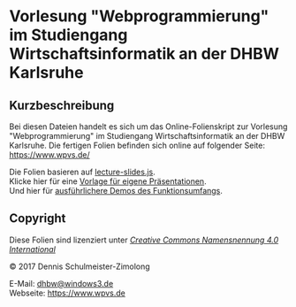 Vorlesung "Webprogrammierung" im Studiengang Wirtschaftsinformatik an der DHBW Karlsruhe
========================================================================================

Kurzbeschreibung
----------------

Bei diesen Dateien handelt es sich um das Online-Folienskript zur Vorlesung
"Webprogrammierung" im Studiengang Wirtschaftsinformatik an der DHBW Karlsruhe.
Die fertigen Folien befinden sich online auf folgender Seite: https://www.wpvs.de/

Die Folien basieren auf [lecture-slides.js](https://github.com/DennisSchulmeister/lecture-slides.js). <br/>
Klicke hier für eine [Vorlage für eigene Präsentationen](https://github.com/DennisSchulmeister/ls-presentation-template). <br/>
Und hier für [ausführlichere Demos des Funktionsumfangs](https://github.com/DennisSchulmeister/ls-presentation-demo).

Copyright
---------

Diese Folien sind lizenziert unter
[_Creative Commons Namensnennung 4.0 International_](http://creativecommons.org/licenses/by/4.0/)

© 2017 Dennis Schulmeister-Zimolong <br/>

E-Mail: [dhbw@windows3.de](mailto:dhbw@windows3.de) <br/>
Webseite: https://www.wpvs.de
